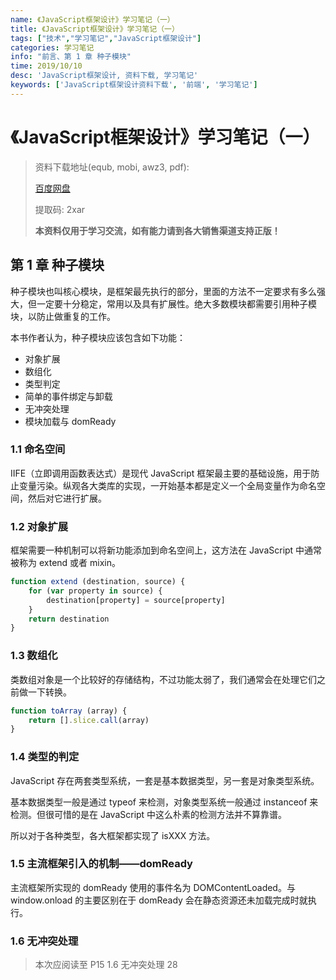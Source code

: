```yaml
---
name: 《JavaScript框架设计》学习笔记（一）
title: 《JavaScript框架设计》学习笔记（一）
tags: ["技术","学习笔记","JavaScript框架设计"]
categories: 学习笔记
info: "前言、第 1 章 种子模块"
time: 2019/10/10
desc: 'JavaScript框架设计, 资料下载, 学习笔记'
keywords: ['JavaScript框架设计资料下载', '前端', '学习笔记']
---
```


# 《JavaScript框架设计》学习笔记（一）

> 资料下载地址(equb, mobi, awz3, pdf):
>
> [百度网盘](https://pan.baidu.com/s/1gqEf3LIddxin14xRLfZAQg)
>
> 提取码: 2xar
>
> **本资料仅用于学习交流，如有能力请到各大销售渠道支持正版！**

## 第 1 章 种子模块

种子模块也叫核心模块，是框架最先执行的部分，里面的方法不一定要求有多么强大，但一定要十分稳定，常用以及具有扩展性。绝大多数模块都需要引用种子模块，以防止做重复的工作。

本书作者认为，种子模块应该包含如下功能：

- 对象扩展
- 数组化
- 类型判定
- 简单的事件绑定与卸载
- 无冲突处理
- 模块加载与 domReady

### 1.1 命名空间

IIFE（立即调用函数表达式）是现代 JavaScript 框架最主要的基础设施，用于防止变量污染。纵观各大类库的实现，一开始基本都是定义一个全局变量作为命名空间，然后对它进行扩展。

### 1.2 对象扩展

框架需要一种机制可以将新功能添加到命名空间上，这方法在 JavaScript 中通常被称为 extend 或者 mixin。

```javascript
function extend (destination, source) {
    for (var property in source) {
        destination[property] = source[property]
    }
    return destination
}
```

### 1.3 数组化

类数组对象是一个比较好的存储结构，不过功能太弱了，我们通常会在处理它们之前做一下转换。

```javascript
function toArray (array) {
    return [].slice.call(array)
}
```

### 1.4 类型的判定

JavaScript 存在两套类型系统，一套是基本数据类型，另一套是对象类型系统。

基本数据类型一般是通过 typeof 来检测，对象类型系统一般通过 instanceof 来检测。但很可惜的是在 JavaScript 中这么朴素的检测方法并不算靠谱。

所以对于各种类型，各大框架都实现了 isXXX 方法。

### 1.5 主流框架引入的机制——domReady

主流框架所实现的 domReady 使用的事件名为 DOMContentLoaded。与 window.onload 的主要区别在于 domReady 会在静态资源还未加载完成时就执行。

### 1.6 无冲突处理





> 本次应阅读至 P15 1.6 无冲突处理 28